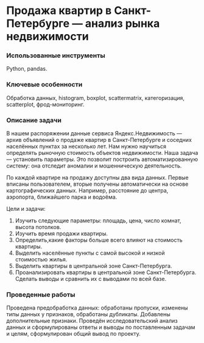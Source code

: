 
# Продажа квартир в Санкт-Петербурге — анализ рынка недвижимости

### Использованные инструменты
Python, pandas.

### Ключевые особенности
Обработка данных, histogram, boxplot, scattermatrix, категоризация, scatterplot, фрод-мониторинг.

### Описание задачи
В нашем распоряжении данные сервиса Яндекc.Недвижимость — архив объявлений о продаже квартир в Санкт-Петербурге и соседних населённых пунктах за несколько лет. Нам нужно научиться определять рыночную стоимость объектов недвижимости. Наша задача — установить параметры. Это позволит построить автоматизированную систему: она отследит аномалии и мошенническую деятельность. 

По каждой квартире на продажу доступны два вида данных. Первые вписаны пользователем, вторые получены автоматически на основе картографических данных. Например, расстояние до центра, аэропорта, ближайшего парка и водоёма. 

Цели и задачи:
1. Изучить следующие параметры: площадь, цена, число комнат, высота потолков.
2. Изучить время продажи квартиры.
4. Определить,какие факторы больше всего влияют на стоимость квартиры.
5. Выделить населённые пункты с самой высокой и низкой стоимостью жилья.
6. Выделить квартиры в центральной зоне Санкт-Петербурга.
7. Проанализировать квартиры в центральной зоне Санкт-Петербурга. Сделать выводы и сравнить их с выводами по всей базе.


### Проведенные работы
Проведена предобработка данных: обработаны пропуски, изменены типы данных у признаков, обработаны дубликаты. Добавлены дополнительные признаки. Проведён исследовательский анализ данных и сформулированы ответы и выводы по поставленным задачам и целям, сформулирован общий вывод по проекту.